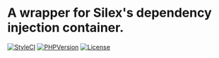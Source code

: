 A wrapper for Silex's dependency injection container.
=======================================
[![StyleCI](https://styleci.io/repos/107491606/shield?branch=master)](https://styleci.io/repos/107491606) [![PHPVersion](https://img.shields.io/badge/PHP-%3E%3D%207.0.0-blue.svg?style=flat-square)](https://secure.php.net/) [![License](https://img.shields.io/badge/License-GPL--3.0-orange.svg?style=flat-square)](https://choosealicense.com/licenses/gpl-3.0/)
